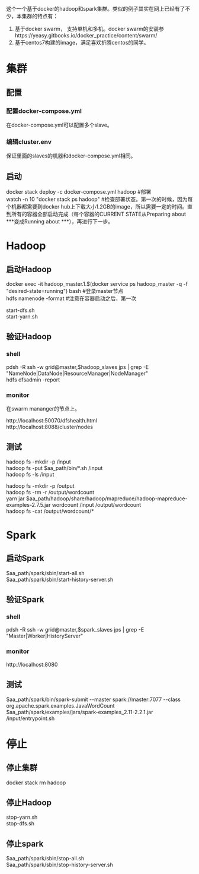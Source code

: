 这个一个基于docker的hadoop和spark集群。类似的例子其实在网上已经有了不少，本集群的特点有：

1. 基于docker swarm， 支持单机和多机。docker swarm的安装参https://yeasy.gitbooks.io/docker_practice/content/swarm/
2. 基于centos7构建的image，满足喜欢折腾centos的同学。  


# 集群

## 配置
### 配置docker-compose.yml
在docker-compose.yml可以配置多个slave。

### 编辑cluster.env
保证里面的slaves的机器和docker-compose.yml相同。


## 启动
docker stack deploy -c docker-compose.yml hadoop  #部署    
watch -n 10 "docker stack ps hadoop"  #检查部署状态。第一次的时候，因为每个机器都需要到docker hub上下载大小1.2GB的image，所以需要一定的时间。直到所有的容器全部启动完成（每个容器的CURRENT STATE从Preparing about \*\*\*变成Running about \*\*\*），再进行下一步。


# Hadoop   
## 启动Hadoop   
docker exec -it hadoop_master.1.$(docker service ps hadoop_master -q -f "desired-state=running") bash  #登录master节点      
hdfs namenode -format      #注意在容器启动之后，第一次  

start-dfs.sh  
start-yarn.sh  



## 验证Hadoop
### shell  
pdsh -R ssh -w grid@master,$hadoop_slaves jps | grep -E "NameNode|DataNode|ResourceManager|NodeManager"    
hdfs dfsadmin -report  

### monitor
在swarm mananger的节点上。

http://localhost:50070/dfshealth.html  
http://localhost:8088/cluster/nodes  

## 测试  
hadoop fs -mkdir -p /input  
hadoop fs -put $aa_path/bin/*.sh /input  
hadoop fs -ls /input  

hadoop fs -mkdir -p /output  
hadoop fs -rm -r /output/wordcount  
yarn jar $aa_path/hadoop/share/hadoop/mapreduce/hadoop-mapreduce-examples-2.7.5.jar wordcount /input /output/wordcount  
hadoop fs -cat /output/wordcount/*  


# Spark  
## 启动Spark  
$aa_path/spark/sbin/start-all.sh  
$aa_path/spark/sbin/start-history-server.sh  


## 验证Spark  
### shell  
pdsh -R ssh -w grid@master,$spark_slaves jps | grep -E "Master|Worker|HistoryServer"  

### monitor  
http://localhost:8080  

## 测试
$aa_path/spark/bin/spark-submit --master spark://master:7077 --class org.apache.spark.examples.JavaWordCount $aa_path/spark/examples/jars/spark-examples_2.11-2.2.1.jar /input/entrypoint.sh  


# 停止  
## 停止集群  
docker stack rm hadoop  

## 停止Hadoop  
stop-yarn.sh  
stop-dfs.sh  

## 停止spark  
$aa_path/spark/sbin/stop-all.sh  
$aa_path/spark/sbin/stop-history-server.sh  




